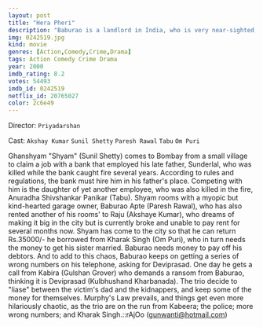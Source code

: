 ```yaml
---
layout: post
title: "Hera Pheri"
description: "Baburao is a landlord in India, who is very near-sighted, and always in financial trouble. He has a tenant named Raja, who has not paid his rent for several months. He also has anther tenant named Shyam, who has come to the city to look for a job in his late father's place, but is unable to find employment. The three men quarrel amongst themselves frequently. Then one day, the three men get a phone call from a kidnapper named Kabira, and decide to make use of this phone call to overcome their financial problems - pretend to be the real kidnap.."
img: 0242519.jpg
kind: movie
genres: [Action,Comedy,Crime,Drama]
tags: Action Comedy Crime Drama 
year: 2000
imdb_rating: 8.2
votes: 54493
imdb_id: 0242519
netflix_id: 20765027
color: 2c6e49
---
```

Director: `Priyadarshan`  

Cast: `Akshay Kumar` `Sunil Shetty` `Paresh Rawal` `Tabu` `Om Puri` 

Ghanshyam "Shyam" (Sunil Shetty) comes to Bombay from a small village to claim a job with a bank that employed his late father, Sunderlal, who was killed while the bank caught fire several years. According to rules and regulations, the bank must hire him in his father's place. Competing with him is the daughter of yet another employee, who was also killed in the fire, Anuradha Shivshankar Panikar (Tabu). Shyam rooms with a myopic but kind-hearted garage owner, Baburao Apte (Paresh Rawal), who has also rented another of his rooms' to Raju (Akshaye Kumar), who dreams of making it big in the city but is currently broke and unable to pay rent for several months now. Shyam has come to the city so that he can return Rs.35000/- he borrowed from Kharak Singh (Om Puri), who in turn needs the money to get his sister married. Baburao needs money to pay off his debtors. And to add to this chaos, Baburao keeps on getting a series of wrong numbers on his telephone, asking for Deviprasad. One day he gets a call from Kabira (Gulshan Grover) who demands a ransom from Baburao, thinking it is Deviprasad (Kulbhushand Kharbanada). The trio decide to "liase" between the victim's dad and the kidnappers, and keep some of the money for themselves. Murphy's Law prevails, and things get even more hilariously chaotic, as the trio are on the run from Kabeera; the police; more wrong numbers; and Kharak Singh.::rAjOo (gunwanti@hotmail.com)